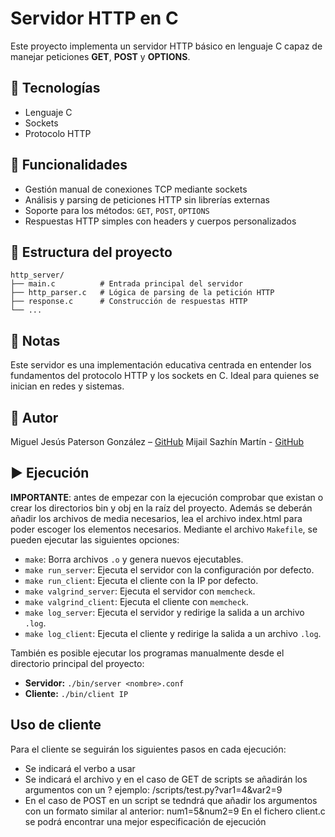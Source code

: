 # Servidor HTTP en C

Este proyecto implementa un servidor HTTP básico en lenguaje C capaz de manejar peticiones **GET**, **POST** y **OPTIONS**.

## 🔧 Tecnologías
- Lenguaje C
- Sockets
- Protocolo HTTP

## 🚀 Funcionalidades
- Gestión manual de conexiones TCP mediante sockets
- Análisis y parsing de peticiones HTTP sin librerías externas
- Soporte para los métodos: `GET`, `POST`, `OPTIONS`
- Respuestas HTTP simples con headers y cuerpos personalizados

## 📁 Estructura del proyecto
```
http_server/
├── main.c          # Entrada principal del servidor
├── http_parser.c   # Lógica de parsing de la petición HTTP
├── response.c      # Construcción de respuestas HTTP
└── ...
```

## 📌 Notas
Este servidor es una implementación educativa centrada en entender los fundamentos del protocolo HTTP y los sockets en C. Ideal para quienes se inician en redes y sistemas.

## 👤 Autor
Miguel Jesús Paterson González – [GitHub](https://github.com/paterson3c)
Mijail Sazhín Martín - [GitHub](https://github.com/MijailSM)

## ▶️ Ejecución
**IMPORTANTE**: antes de empezar con la ejecución comprobar que existan o crear los directorios bin y obj en la raíz del proyecto. Además se deberán añadir los archivos de media necesarios, lea el archivo index.html para poder escoger los elementos necesarios.
Mediante el archivo `Makefile`, se pueden ejecutar las siguientes opciones:

- `make`: Borra archivos `.o` y genera nuevos ejecutables.
- `make run_server`: Ejecuta el servidor con la configuración por defecto.
- `make run_client`: Ejecuta el cliente con la IP por defecto.
- `make valgrind_server`: Ejecuta el servidor con `memcheck`.
- `make valgrind_client`: Ejecuta el cliente con `memcheck`.
- `make log_server`: Ejecuta el servidor y redirige la salida a un archivo `.log`.
- `make log_client`: Ejecuta el cliente y redirige la salida a un archivo `.log`.

También es posible ejecutar los programas manualmente desde el directorio principal del proyecto:

- **Servidor:** `./bin/server <nombre>.conf`
- **Cliente:** `./bin/client IP`

## Uso de cliente
Para el cliente se seguirán los siguientes pasos en cada ejecución:
- Se indicará el verbo a usar
- Se indicará el archivo y en el caso de GET de scripts se añadirán los argumentos con un ? ejemplo: /scripts/test.py?var1=4&var2=9
- En el caso de POST en un script se tedndrá que añadir los argumentos con un formato similar al anterior: num1=5&num2=9
En el fichero client.c se podrá encontrar una mejor especificación de ejecución
